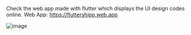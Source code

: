 Check the web app made with flutter which displays the UI design codes online.
Web App: https://fluttershipp.web.app


![image](https://user-images.githubusercontent.com/85046336/204139441-2b11bfe6-2803-46f0-bc55-18ed04b94cc3.png)
